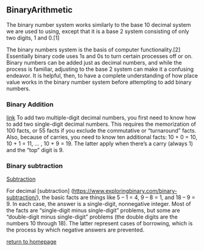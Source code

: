 ## BinaryArithmetic


The binary number system works similarly to the base 10 decimal system we are used to using, except that it is a base 2 system consisting of only two digits, 1 and 0.[1]

The binary numbers system is the basis of computer functionality.[2] Essentially binary code uses 1s and 0s to turn certain processes off or on. Binary numbers can be added just as decimal numbers, and while the process is familiar, adjusting to the base 2 system can make it a confusing endeavor. It is helpful, then, to have a complete understanding of how place value works in the binary number system before attempting to add binary numbers.

### Binary Addition
[link](https://www.exploringbinary.com/binary-addition/)
To add two multiple-digit decimal numbers, you first need to know how to add two single-digit decimal numbers. This requires the memorization of 100 facts, or 55 facts if you exclude the commutative or “turnaround” facts. Also, because of carries, you need to know ten additional facts: 10 + 0 = 10, 10 + 1 = 11, … , 10 + 9 = 19. The latter apply when there’s a carry (always 1) and the “top” digit is 9.

### Binary subtraction

[Subtraction](https://www.wikihow.com/Subtract-Binary-Numbers)

For decimal [subtraction] (https://www.exploringbinary.com/binary-subtraction/), the basic facts are things like 5 – 1 = 4, 9 – 8 = 1, and 18 – 9 = 9. In each case, the answer is a single-digit, nonnegative integer. Most of the facts are “single-digit minus single-digit” problems, but some are “double-digit minus single-digit” problems (the double digits are the numbers 10 through 18). The latter represent cases of borrowing, which is the process by which negative answers are prevented.

[return to homepage](README.md)

